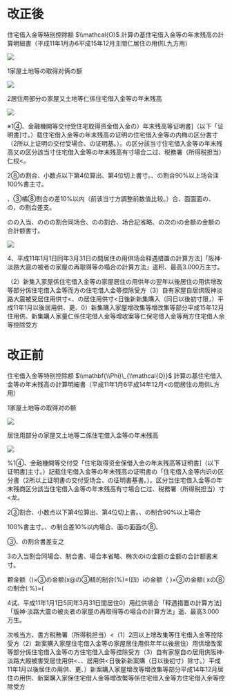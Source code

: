# 改正後

住宅借入金等特别控除额 $\\mathcal{O}$ 計算の基住宅借入金等の年末残高の計算明細書（平成11年1月办6平成15年12月主間仁居住の用供L九方用）

![](https://www.nta.go.jp/tmp/df48d609-9787-43be-a8dc-ef2f5c23b085/images/a861278e0c94b10041e6d4a8bc5efa06882d5a11fc550b6cd6d1d085b303220d.jpg)

1家屋土地等の取得对俩の额

![](https://www.nta.go.jp/tmp/df48d609-9787-43be-a8dc-ef2f5c23b085/images/ffd3745bd10b645aff3aea590dfa7bd6f51ec0fa88fe62e8c2a062fb6a4a2f91.jpg)

2居住用部分の家屋又土地等仁係住宅借入金等の年末残高

![](https://www.nta.go.jp/tmp/df48d609-9787-43be-a8dc-ef2f5c23b085/images/d961923743885a50e1ccf7aa613086ffffba7f9d7826f87eb6061f04298b6f79.jpg)

※1④、金融機開等交付受住宅取得资金借入金の）年末残高等证明書\]（以下「证明書\]寸。）载住宅借入金等の年末残高の证明の住宅借入金等の内椭の区分書寸（2所以上证明の交付受場合、の证明基。）。の区分該当寸住宅借入金等の年末残高又の区分該当寸住宅借入金等の年末残高有寸場合二过、税務署（所得税担当）仁权<。

2⑧の割合、小数点以下第4位算出、第4位切上書寸。、の割合90%以上场合注100%書主寸。

、③橘⑧割合の差10%以内（前该当寸方調整前数值比较。）合、面面面の、の，の割合差支。

のの入当、ののの割合同场合、のの割合、场合記省略、の次のiの金额の金额の合計额書寸。

![](https://www.nta.go.jp/tmp/df48d609-9787-43be-a8dc-ef2f5c23b085/images/3f562a59f8ca679fb4d3daa07985bae05fd415430a3185c3633e166f0f34cbd8.jpg)

4、平成11年1月1日同年3月31日の間居住の用供场合释遇措置の計算方法\]「阪神·淡路大震の被者の家屋の再取得等の塌合の計算方法」遥积、最高3.000万主寸。

（2）新集入家屋係住宅借入金等の家屋居住の用供年の翌年以後居住の用供增改等部分係住宅借入金等而方の住宅借人金等控除受方（3）自有家屋自居供阪神淡路大震被受居住用供寸<、の居住用供寸<日後新新集購入（同日以後初寸限，）平成11年1月以後居用供、更、0）新集購入家屋增改集等增改集等部分平成15年12月住用供、新集購人家量仁係住宅借人金等增收案等仁保宅借入金等两方住宅借人余等控除受方

# 改正前

住宅借入金等特别控除额 $\\mathbf{\\Phi}\_{\\mathcal{O}}$ 計算の基住宅借入金等の年末残高の計算明細書（平成11年1月6平成14年12月<の間居住の用供L方用）

1家屋土地等の取得对の额

![](https://www.nta.go.jp/tmp/df48d609-9787-43be-a8dc-ef2f5c23b085/images/b15b23ffb1690b6346382d46302af47c7f5384385020dc341b6e5c64db7eed3e.jpg)

居住用部分の家屋又土地等二係住宅借入金等の年末残高

![](https://www.nta.go.jp/tmp/df48d609-9787-43be-a8dc-ef2f5c23b085/images/de355c0ce70d48b92ce6ceea556a61caf9ab9d81b395eab477b86887843a24d2.jpg)

%1④、金融機開等交付受「住宅取得资金保借入金の年末残高等证明書\]（以下证明書\]主寸。）記载住宅借入金等の年末残高の证明書の「住宅借入金等内识の区分書（2所以上证明書の交付受场合、の征明書基書。）。区分当住宅借入金等の年末残商区分該当住宅借入金等の年末残高有寸場合仁过、税務署（所得税担当）寸<龙。

2③割合、小数点以下第4位算出、第4位切上書。、の制合90%以上場合

100%書主寸。、の制合差10%以内場合、面の面面の⑧、

③、の割合書差支之

3の入当割合同場合、制合書、場合本省略、椭次のiの金额の金额の合計额書末寸。

颗金额（)×③の金额(x@の③精的制合(%)=(四）iの金额（ )×③の金额( xの⑧の制合( %)=(

4试、平成11年1月1日5同年3月31日間居住0）用红供場合「释遇措置の計算方法\]「版神·淡路大震の被炎者の家屋の再取得等の場合の計算方法」遥、最高3.000万生。

次咳当方、書方税務署（所得税担当）<（1）2回以上增改集等住宅借入金等控除受方（2）新案購入家屋住宅借入金等の家屋居住用供年年以後居住）用供增改案等部分係住宅借入金等の方住宅借入金等控除受方（3）自有家屋自の居用供阪神·淡路大殿被害受居住用供<、、居用供<日後新新案購（日以後初寸）除寸。）平成11年1月以後居住の用供、更、）新案購入家屋增改等增改集等部分平成14年12月居住の用供、新案購入家保住宅借人金等增改繁等係住宅借入金等方住宅借入余等控除受方